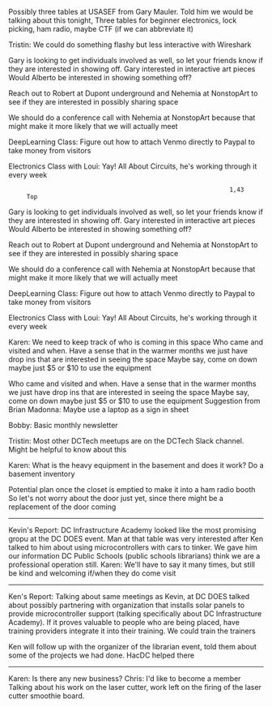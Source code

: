 Possibly three tables at USASEF from Gary Mauler. Told him we would be
talking about this tonight, Three tables for beginner electronics, lock
picking, ham radio, maybe CTF (if we can abbreviate it)

Tristin: We could do something flashy but less interactive with
Wireshark

Gary is looking to get individuals involved as well, so let your friends
know if they are interested in showing off. Gary interested in
interactive art pieces Would Alberto be interested in showing something
off?

Reach out to Robert at Dupont underground and Nehemia at NonstopArt to
see if they are interested in possibly sharing space

We should do a conference call with Nehemia at NonstopArt because that
might make it more likely that we will actually meet

DeepLearning Class: Figure out how to attach Venmo directly to Paypal to
take money from visitors

Electronics Class with Loui: Yay! All About Circuits, he's working
through it every week

`                                                             1,43          Top`

Gary is looking to get individuals involved as well, so let your friends
know if they are interested in showing off. Gary interested in
interactive art pieces Would Alberto be interested in showing something
off?

Reach out to Robert at Dupont underground and Nehemia at NonstopArt to
see if they are interested in possibly sharing space

We should do a conference call with Nehemia at NonstopArt because that
might make it more likely that we will actually meet

DeepLearning Class: Figure out how to attach Venmo directly to Paypal to
take money from visitors

Electronics Class with Loui: Yay! All About Circuits, he's working
through it every week

Karen: We need to keep track of who is coming in this space Who came and
visited and when. Have a sense that in the warmer months we just have
drop ins that are interested in seeing the space Maybe say, come on down
maybe just \$5 or \$10 to use the equipment

Who came and visited and when. Have a sense that in the warmer months we
just have drop ins that are interested in seeing the space Maybe say,
come on down maybe just \$5 or \$10 to use the equipment Suggestion from
Brian Madonna: Maybe use a laptop as a sign in sheet

Bobby: Basic monthly newsletter

Tristin: Most other DCTech meetups are on the DCTech Slack channel.
Might be helpful to know about this

Karen: What is the heavy equipment in the basement and does it work? Do
a basement inventory

Potential plan once the closet is emptied to make it into a ham radio
booth So let's not worry about the door just yet, since there might be a
replacement of the door coming

------------------------------------------------------------------------

Kevin's Report: DC Infrastructure Academy looked like the most promising
gropu at the DC DOES event. Man at that table was very interested after
Ken talked to him about using microcontrollers with cars to tinker. We
gave him our information DC Public Schools (public schools librarians)
think we are a professional operation still. Karen: We'll have to say it
many times, but still be kind and welcoming if/when they do come visit

------------------------------------------------------------------------

Ken's Report: Talking about same meetings as Kevin, at DC DOES talked
about possibly partnering with organization that installs solar panels
to provide microcontroller support (talking specifically about DC
Infrastructure Academy). If it proves valuable to people who are being
placed, have training providers integrate it into their training. We
could train the trainers

Ken will follow up with the organizer of the librarian event, told them
about some of the projects we had done. HacDC helped there

------------------------------------------------------------------------

Karen: Is there any new business? Chris: I'd like to become a member
Talking about his work on the laser cutter, work left on the firing of
the laser cutter smoothie board.

